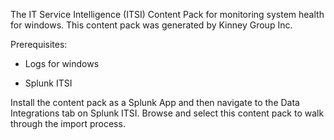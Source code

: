 The IT Service Intelligence (ITSI) Content Pack for monitoring system health for windows. This content pack was generated by Kinney Group Inc.

Prerequisites:
- Logs for windows

- Splunk ITSI

Install the content pack as a Splunk App and then navigate to the Data Integrations tab on Splunk ITSI. Browse and select this content pack to walk through the import process.